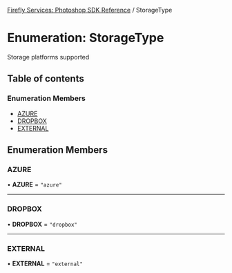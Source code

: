[Firefly Services: Photoshop SDK Reference](../index.md) / StorageType

# Enumeration: StorageType

Storage platforms supported

## Table of contents

### Enumeration Members

- [AZURE](StorageType.md#azure)
- [DROPBOX](StorageType.md#dropbox)
- [EXTERNAL](StorageType.md#external)

## Enumeration Members

### AZURE

• **AZURE** = ``"azure"``

___

### DROPBOX

• **DROPBOX** = ``"dropbox"``

___

### EXTERNAL

• **EXTERNAL** = ``"external"``
